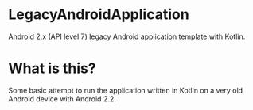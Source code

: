 # LegacyAndroidApplication
Android 2.x (API level 7) legacy Android application template with Kotlin.

# What is this?
Some basic attempt to run the application written in Kotlin on a very old Android device with Android 2.2.


